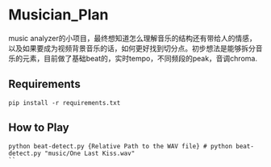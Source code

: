 # Musician_Plan

music analyzer的小项目，最终想知道怎么理解音乐的结构还有带给人的情感，以及如果要成为视频背景音乐的话，如何更好找到切分点。初步想法是能够拆分音乐的元素，目前做了基础beat的，实时tempo，不同频段的peak，音调chroma.


## Requirements

```{bash}
pip install -r requirements.txt
```

## How to Play

```{python}
python beat-detect.py {Relative Path to the WAV file} # python beat-detect.py "music/One Last Kiss.wav"
``
